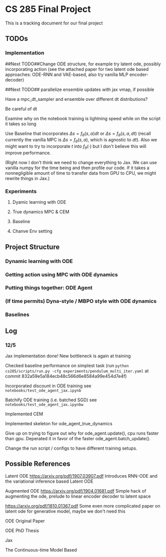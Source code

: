 # CS 285 Final Project
This is a tracking document for our final project

## TODOs
### Implementation
##Next TODO##Change ODE structure, for example try latent ode, possibly incorporating action (see the attached paper for two latent ode based approaches: ODE-RNN and VAE-based, also try vanilla MLP encoder-decoder)

##Next TODO## parallelize ensemble updates with jax vmap, if possible

Have a mpc_dt_sampler and ensemble over different dt distributions?

Be careful of dt

Examine why on the notebook training is lightning speed while on the script it takes so long

Use Baseline that incorporates $\Delta s = f_\theta (s, a) dt$ or $\Delta s = f_\theta (s, a, dt)$ (recall currently the vanilla MPC is $\Delta s = f_\theta (s, a)$, which is agnostic to $dt$). Also we might want to try to incorporate $t$ into $f_\theta(\cdot)$ but I don't believe this will improve performance.

(Right now I don't think we need to change everything to Jax. We can use vanilla numpy for the time being and then profile our code. If it takes a nonnegligible amount of time to transfer data from GPU to CPU, we might rewrite things in Jax.)
### Experiments

1. Dyamic learning with ODE 

2. True dynamics MPC & CEM

3. Baseline

4. Chanve Env setting





## Project Structure
### Dynamic learning with ODE

### Getting action using MPC with ODE dynamics

### Putting things together: ODE Agent

### (If time permits) Dyna-style / MBPO style with ODE dynamics

### Baselines




## Log

### 12/5

Jax implementation done! New bottleneck is again at training

Checked baseline performance on simplest task (run ```python cs285/scripts/run.py -cfg experiments/pendulum_multi_iter.yaml``` at commit 832a59e5a184ecb48c566d6e8584a99e454d7e4f)

Incorporated discount in ODE training
see ```notebooks/test_ode_agent_jax.ipynb```

Batchify ODE training (i.e. batched SGD)
see ```notebooks/test_ode_agent_jax.ipynbw```

Implemented CEM

Implemented skeleton for ode_agent_true_dynamics

Give up on trying to figure out why for ode_agent.update(), cpu runs faster than gpu. Deperated it in favor of the faster ode_agent.batch_update().

Change the run script / configs to have different training setups.

## Possible References

Latent ODE
https://arxiv.org/pdf/1907.03907.pdf
Introduces RNN-ODE and the variational inference based Latent ODE

Augmented ODE
https://arxiv.org/pdf/1904.01681.pdf
Simple hack of augmenting the ode, prelude to linear encoder decoder to latent space

https://arxiv.org/pdf/1810.01367.pdf
Some even more complicated paper on latent ode for generative model, maybe we don't need this

ODE Original Paper

ODE PhD Thesis

Jax

The Continuous-time Model Based